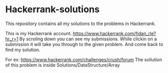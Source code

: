 # Hackerrank-solutions

This repository contains all my solutions to the problems in Hackerrank.

This is my Hackerrank account.  https://www.hackerrank.com/fidan_rle?hr_r=1
By scroling down you can see my submissions. While clickin on a submission it will take you through to the given problem. And come back to find my solution. 


For ex: https://www.hackerrank.com/challenges/crush/forum The sollution of this problem is inside Solutions/DataStructure/Array
